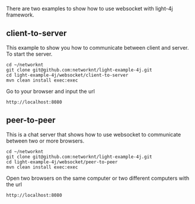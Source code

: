 There are two examples to show how to use websocket with light-4j framework. 


## client-to-server
This example to show you how to communicate between client and server. To start
the server. 

```
cd ~/networknt
git clone git@github.com:networknt/light-example-4j.git
cd light-example-4j/websocket/client-to-server
mvn clean install exec:exec
```

Go to your browser and input the url

```
http://localhost:8080
```

## peer-to-peer

This is a chat server that shows how to use websocket to communicate between
two or more browsers. 


```
cd ~/networknt
git clone git@github.com:networknt/light-example-4j.git
cd light-example-4j/websocket/peer-to-peer
mvn clean install exec:exec
```

Open two browsers on the same computer or two different computers with the url

```
http://localhost:8080
```

